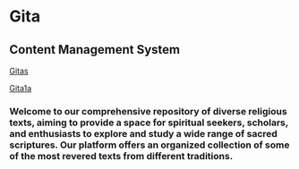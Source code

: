 # Gita
## Content Management System 
[Gitas](http://gitas.web.app)

[Gita1a](http://gitas.web.app)   
<h3>
Welcome to our comprehensive repository of diverse religious texts, aiming to provide a space for spiritual seekers, scholars, and enthusiasts to explore and study a wide range of sacred scriptures. Our platform offers an organized collection of some of the most revered texts from different traditions.
</h3>
